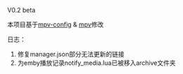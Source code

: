 V0.2 beta

本项目基于[mpv-config](https://github.com/dyphire/mpv-config) & [mpv](https://github.com/mpv-player/mpv)修改

日志：
1. 修复manager.json部分无法更新的链接
2. 为emby播放记录notify_media.lua已被移入archive文件夹